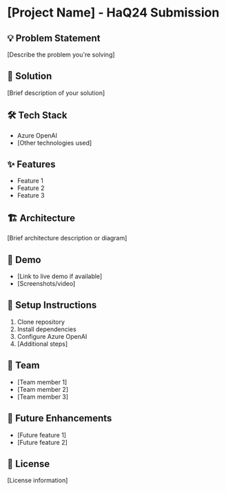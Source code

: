 # [Project Name] - HaQ24 Submission

## 💡 Problem Statement
[Describe the problem you're solving]

## 🎯 Solution
[Brief description of your solution]

## 🛠️ Tech Stack
- Azure OpenAI
- [Other technologies used]

## ✨ Features
- Feature 1
- Feature 2
- Feature 3

## 🏗️ Architecture
[Brief architecture description or diagram]

## 🚀 Demo
- [Link to live demo if available]
- [Screenshots/video]

## 🔧 Setup Instructions
1. Clone repository
2. Install dependencies
3. Configure Azure OpenAI
4. [Additional steps]

## 👥 Team
- [Team member 1]
- [Team member 2]
- [Team member 3]

## 🌟 Future Enhancements
- [Future feature 1]
- [Future feature 2]

## 📄 License
[License information]
